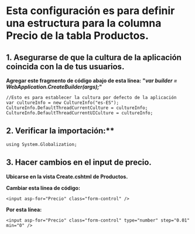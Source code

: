 # Esta configuración es para definir una estructura para la columna Precio de la tabla Productos.

## 1.	Asegurarse de que la cultura de la aplicación coincida con la de tus usuarios.
**Agregar este fragmento de código abajo de esta línea:** **"_var builder = WebApplication.CreateBuilder(args);_"**
```
//Esto es para establecer la cultura por defecto de la aplicación
var cultureInfo = new CultureInfo("es-ES");
CultureInfo.DefaultThreadCurrentCulture = cultureInfo;
CultureInfo.DefaultThreadCurrentUICulture = cultureInfo;
```
## 2. Verificar la importación:**
```
using System.Globalization;
```
## 3. Hacer cambios en el input de precio.
**Ubicarse en la vista Create.cshtml de Productos.**

**Cambiar esta línea de código:**
```
<input asp-for="Precio" class="form-control" />
```

**Por esta línea:**
```
<input asp-for="Precio" class="form-control" type="number" step="0.01" min="0" />
```
